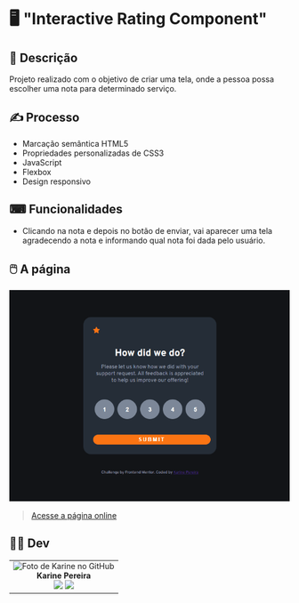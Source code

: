 # 🖥️ "Interactive Rating Component"  


## 📜 Descrição
Projeto realizado com o objetivo de criar uma tela, onde a pessoa possa escolher uma nota para determinado serviço. 



## ✍️ Processo
- Marcação semântica HTML5
- Propriedades personalizadas de CSS3
- JavaScript
- Flexbox  
- Design responsivo


## ⌨ Funcionalidades

- Clicando na nota e depois no botão de enviar, vai aparecer uma tela agradecendo a nota e informando qual nota foi dada pelo usuário.
    
## 🖱️ A página
<img src="src/img/desktop-mobile.gif" alt="Gif exibindo o desktop e versão mobile do site">    

> <a href="https://devkarine.github.io/interactive-rating-component/" target= "_blank">Acesse a página online</a>  


## 👩‍💻 Dev
<table align="center">
  <tr>
    <td align="center">
      <div>
        <img src="https://avatars.githubusercontent.com/u/114251625?v=4" width="120px;" alt="Foto de Karine no GitHub"/><br>
          <b> Karine Pereira </b><br>
            <a href="https://www.linkedin.com/in/devkarine/" alt="Linkedin"><img src="https://img.shields.io/badge/LinkedIn-0077B5?style=for-the-badge&logo=linkedin&logoColor=white"/ height="20"></a>
            <a href="https://github.com/devkarine" alt="Linkedin"><img src="https://img.shields.io/badge/GitHub-100000?style=for-the-badge&logo=github&logoColor=white" height="20"></a>
      </div>
    </td>

  </tr>
</table>
